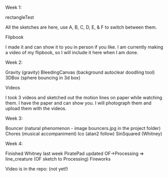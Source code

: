Week 1: 

rectangleTest

All the sketches are here, use A, B, C, D, E, & F to switch between them. 

Flipbook

I made it and can show it to you in person if you like. I am currently making a video of my flipbook, so I will include it here when I am done.

Week 2:

Gravity (gravity)
BleedingCanvas (background autoclear doodling tool)
3DBox (sphere bouncing in 3d box)

Videos

I took 3 videos and sketched out the motion lines on paper while watching them. I have the paper and can show you. I will photograph them and upload them with the videos.

Week 3:

Bouncer (natural phenomenon - image bouncers.jpg in the project folder)
Chores (musical accompaniment)
Ico (atan2 follow)
SinSquared (Whitney)

Week 4:

Finished Whitney last week
PiratePad updated
OF->Processing => line_creature (OF sketch to Processing)
Fireworks

Video is in the repo: (not yet!)